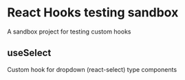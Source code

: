 # React Hooks testing sandbox
A sandbox project for testing custom hooks

## useSelect
Custom hook for dropdown (react-select) type components
